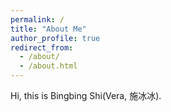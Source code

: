 ```yaml
---
permalink: /
title: "About Me"
author_profile: true
redirect_from: 
  - /about/
  - /about.html
---
```


Hi, this is Bingbing Shi(Vera, 施冰冰).
